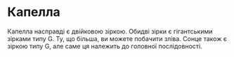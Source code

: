 # Капелла

Капелла насправді є двійковою зіркою. Обидві зірки є гігантськими зірками типу
G. Ту, що більша, ви можете побачити зліва. Сонце також є зіркою типу G, але
саме ця належить до головної послідовності.

